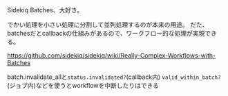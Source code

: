 Sidekiq Batches、大好き。

でかい処理を小さい処理に分割して並列処理するのが本来の用途。
だた、batchesだとcallbackの仕組みがあるので、ワークフロー的な処理が実現できる。

https://github.com/sidekiq/sidekiq/wiki/Really-Complex-Workflows-with-Batches

batch.invalidate_allと`status.invalidated?`(callback内) `valid_within_batch?`(ジョブ内)などを使うとworkflowを中断したりはできる
